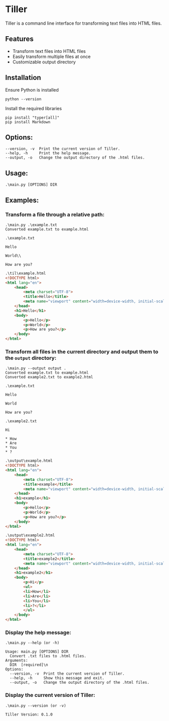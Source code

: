 # Tiller
Tiller is a command line interface for transforming text files into HTML files.

## Features

- Transform text files into HTML files
- Easily transform multiple files at once
- Customizable output directory

## Installation

Ensure Python is installed

`python --version`

Install the required libraries

```
pip install "typer[all]"
pip install Markdown
```

## Options:

    --version, -v  Print the current version of Tiller.
    --help, -h     Print the help message.
    --output, -o   Change the output directory of the .html files.

## Usage:

    .\main.py [OPTIONS] DIR

## Examples:

### Transform a file through a relative path:

```
.\main.py .\example.txt
Converted example.txt to example.html
```

```
.\example.txt

Hello

World\\

How are you?
```

```html
.\til\example.html
<!DOCTYPE html>
<html lang="en">
    <head>
        <meta charset="UTF-8">
        <title>Hello</title>
        <meta name="viewport" content="width=device-width, initial-scale=1">
    </head>
    <h1>Hello</h1>
    <body>
        <p>Hello</p>
		<p>World</p>
		<p>How are you?</p>
    </body>
</html>
```

### Transform all files in the current directory and output them to the `output` directory:

    .\main.py --output output .
    Converted example.txt to example.html
    Converted example2.txt to example2.html


```
.\example.txt

Hello

World

How are you?
```

```
.\example2.txt

Hi

* How
* Are
* You
* ?
```

```html
.\output\example.html
<!DOCTYPE html>
<html lang="en">
    <head>
        <meta charset="UTF-8">
        <title>example</title>
        <meta name="viewport" content="width=device-width, initial-scale=1">
    </head>
    <h1>example</h1>
    <body>
        <p>Hello</p>
		<p>World</p>
		<p>How are you?</p>
    </body>
</html>
```

```html
.\output\example2.html
<!DOCTYPE html>
<html lang="en">
    <head>
        <meta charset="UTF-8">
        <title>example2</title>
        <meta name="viewport" content="width=device-width, initial-scale=1">
    </head>
    <h1>example2</h1>
    <body>
        <p>Hi</p>
		<ul>
		<li>How</li>
		<li>Are</li>
		<li>You</li>
		<li>?</li>
		</ul>
    </body>
</html>
```

### Display the help message:
```
.\main.py --help (or -h)

Usage: main.py [OPTIONS] DIR 
  Convert .txt files to .html files.
Arguments:
  DIR  [required]\n
Options:
  --version, -v  Print the current version of Tiller.
  --help, -h     Show this message and exit.
  --output, -o   Change the output directory of the .html files.
```

### Display the current version of Tiller:
  
```
.\main.py --version (or -v)

Tiller Version: 0.1.0 
```

